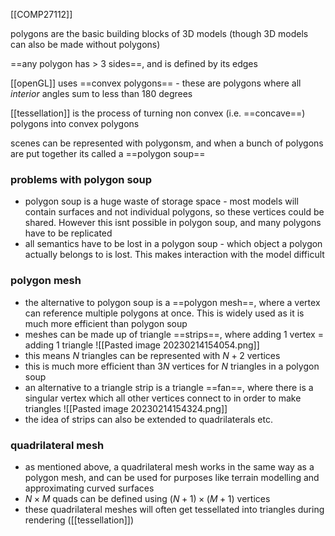[[COMP27112]]

polygons are the basic building blocks of 3D models (though 3D models can also be made without polygons)

==any polygon has > 3 sides==, and is defined by its edges

[[openGL]] uses ==convex polygons== - these are polygons where all *interior* angles sum to less than 180 degrees

[[tessellation]] is the process of turning non convex (i.e. ==concave==) polygons into convex polygons

scenes can be represented with polygonsm, and when a bunch of polygons are put together its called a ==polygon soup==

### problems with polygon soup
- polygon soup is a huge waste of storage space - most models will contain surfaces and not individual polygons, so these vertices could be shared. However this isnt possible in polygon soup, and many polygons have to be replicated
- all semantics have to be lost in a polygon soup - which object a polygon actually belongs to is lost. This makes interaction with the model difficult

### polygon mesh
- the alternative to polygon soup is a ==polygon mesh==, where a vertex can reference multiple polygons at once. This is widely used as it is much more efficient than polygon soup
- meshes can be made up of triangle ==strips==, where adding 1 vertex = adding 1 triangle
![[Pasted image 20230214154054.png]]
- this means $N$ triangles can be represented with $N + 2$ vertices
- this is much more efficient than $3N$ vertices for $N$ triangles in a polygon soup
- an alternative to a triangle strip is a triangle ==fan==, where there is a singular vertex which all other vertices connect to in order to make triangles
![[Pasted image 20230214154324.png]]
- the idea of strips can also be extended to quadrilaterals etc.

### quadrilateral mesh
- as mentioned above, a quadrilateral mesh works in the same way as a polygon mesh, and can be used for purposes like terrain modelling and approximating curved surfaces
- $N \times M$ quads can be defined using $(N+1) \times (M+1)$ vertices
- these quadrilateral meshes will often get tessellated into triangles during rendering ([[tessellation]])

